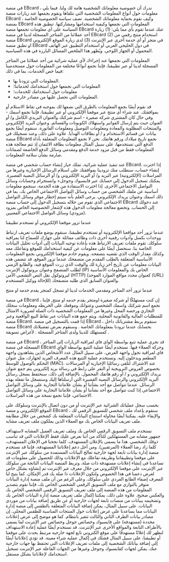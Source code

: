 
في منصة EBcard ، ندرك أن خصوصية معلوماتك الشخصية هامة لك ولنا.
فيما يلي معلومات حول أنواع المعلومات الشخصية التي نتلقاها ونقوم بجمعها عند زيارات منصة EBcard ، وكيف نقوم بحماية معلوماتك الشخصية.
تصف سياسة الخصوصية الخاصة بمنصة EBcard المعلومات التي نجمعها وكيفية استخدامها ومشاركتها. تنطبق هذه السياسة على أي معلومات تجمعها منصة EBcard عنك عندما تقوم بأي مما يلي:
(1) زيارة أحد عملائنا من المتاجر المسجلة لدينا في منصة EBcard 
(2) استخدام منتج رقمي من منصة EBcard في متجر أو أي خدمة أخرى عبر الإنترنت 
(3) لدى زيارة الموقع الإلكتروني او تطبق منصة EBcard في دول الخليجي العربي أو استخدام التطبيق عبر الهاتف المحمول أو الجهاز اللوحي. 
ويُظهر هذا الملخص المسائل البارزة في هذه السياسية.

المعلومات التي نجمعها
عند إجراءك لأي عملية شرائية من أحد عملائنا من المتاجر المسجلة لدينا أو عبر تطبيقنا، فإننا نجمع أنواعًا مختلفة من المعلومات حول مستخدمينا فيما خص الخدمات، بما في ذلك:
- المعلومات التي تزودنا بها.
- المعلومات التي نجمعها حول استخدامك لخدماتنا؛
- معلومات حول استخدامك للخدمات؛ 
- المعلومات التي نحصل عليها من مصادر خارجية.

قد نقوم أيضًا بجمع المعلومات بالطرق التي نصفها لك بموجبه في نقاط الاستلام أو بموافقتك. عند شراء أي منتج عبر موقعنا الإلكتروني أو عبر تطبيقنا، فإننا نجمع اسمك - وفي حال كان المشتري شركة صغيرة - اسم شركتك والعنوان البريدي الكامل و/ أو العنوان حيث يتم إرسال الفواتير واستهلاك الكوبونات والقسائم. وعنوان البريد الإلكتروني والمنتجات المطلوبة والمعادة ومعلومات التوصيل ومعلومات الفاتورة. سنقوم أيضًا بجمع بيانات عن قسائم الاستخدام و / أو بطاقات الهدايا. علاوة على ذلك، وعند تسجيلك في منصة EBcard نجمع تاريخ ميلادك ورقم هاتفك. نحن لا نجمع المعلومات المتعلقة بأداة الدفع التي تستخدمها، على سبيل المثال معلومات بطاقة الائتمان إذ تتم معالجة هذه المعلومات فقط من قبل مزود خدمة الدفع ومقدمي وسائل الدفع الخاضعة لضمانات صارمة بشأن سلامة المعلومات.

عند تنفيذ عملية شرائية، تملك خيار إنشاء حساب شخصي في منصة EBcard. إذا اخترت إنشاء حساب، سنطلب منك تزودينا بموافقتك على استلام الرسائل الإخبارية وغيرها من المراسلات (الإلكترونية) عبر البريد و/ أو البريد الإلكتروني و/ أو الرسائل النصية القصيرة. يمكنك تسجيل الدخول إلى حسابك عبر فايسبوك وجوجل+ وانستجرام وحسابات وسائل التواصل الاجتماعي الأخرى. إذا اخترت الاستفادة من هذه الخدمة، سنجمع معلومات أساسية عن ملفك الشخصي من حساب وسائل التواصل الاجتماعي الخاص بك، بما في ذلك اسمك وعنوان بريدك الإلكتروني. يرجى العلم بأنه سيتم إخطار موفر وسائل التواصل الاجتماعي الذي تقوم من خلاله بتسجيل الدخول إلى حساب منصة EBcard عند دخولك إلى الحساب. وتخضع معالجة معلومات الدخول هذه لإشعار الخصوصية الخاص بمزود (مزودي) وسائل التواصل الاجتماعي المعنيين.


عندما تزور موقعنا الإلكتروني أو تستخدم تطبيقنا

عندما تزور أحد مواقعنا الإلكترونية أو تستخدم تطبيقنا، سنقوم بوضع ملفات تعريف ارتباط ووحدات بكسل وأدوات رقمية أخرى ذات وظائف مماثلة على جهازك للسماح لنا بمراقبة سلوكك. تقوم ملفات تعريف الارتباط هذه بإعادة توجيه البيانات إلى أدوات تحليل البيانات الخاصة بنا. سنحصل أيضًا على معلومات عن كيفية استخدامك للموقع وتفاعلك معه وكذلك مقدار الوقت الذي تقضيه بتصفحه. ويقوم خادم موقعنا الإلكتروني بجمع المعلومات الأساسية المتعلقة بالطلب المقدم من متصفحك عندما تزور الموقع. قد تتضمن هذه البيانات معلومات عن تاريخ آخر زيارة لك والوقت الذي زرت الموقع فيه، والطابع الزمني لطلب المتصفح وعنوان بروتوكول الإنترنت (IP) الخاص بك والمعلومات الأساسية لبروتوكول نقل النص التشعبي الآمن (HTTP) (كعنوان محدد مواقع الموارد الموحد (URL) للإحالة ووكيل المستخدم) والعنوان السابق الذي طلبه متصفحك. 

عندما تزور أحد المتاجر ومقدمي الخدمات لدينا او تسجل كمتجر يقدم خدمه او منتج 

في منصة EBcard ، إن كنت مستهلكًا أو شركة صغيرة اومتجر يقدم خدمه او منتج, فإننا نجمع اسم شركتك واسمك الشخصي وعنوانك وموقعك على الخريطه ومعلومات سجلك التجاري ورخصة المحل وغيرها من المعلومات الشخصية ذات الصلة لضرورة الامتثال للمتطلبات المالية والقانونية المحلية. ويتم جمع هذه البيانات عبر نقاط البيع الواقعية وعبر منصة EBcard. إذا قمت بالتسجيل في منصة EBcard ، سنقوم بربط مشترياتك داخل منصة EBcard بحسابك عندما تزودنا بمعلوماتك الخاصة . وسنقوم بعرض تفضيلاتك كمستهلك للدينا ولدى المتاجر المسجلة . لأغراض تسويقة .

في منصة EBcard ، قد نجري عملية تتبع بواسطة الواي فاي لمراقبة الزيارات إلى المتاجر المسجله في منصة EBcard وحركة العملاء فيها. نستخدم أيضًا عملية التتبع بواسطة الواي فاي لمراقبة تحول واجهة العرض، على سبيل المثال عدد الأشخاص الذين يشاهدون واجهة المطعم ويدخلون إليه. وتستخدم عملية التتبع هذه المعرف الفريد لجهازك، مثل عنوان التحكم بالوصول للوسط (MAC). 
عند الاشتراك لتلقي رسائلنا الإخبارية أو المرسالات بخصوص العروض الترويجية أو النقر على رابط في رسالة بريد إلكتروني يتم جمع عنوان بريدك الإلكتروني و / أو رقم هاتفك المحمول. بالإضافة إلى ذلك، سنحتفظ بسجل رسائل البريد الإلكتروني والرسائل النصية القصيرة التي أرسلناها إليك وسنسجل ما تفعله بهذه الرسائل. عندما تتواصل مع أحد بشأننا أو بشأن علاماتنا التجارية على وسائل التواصل الاجتماعي إذا كنت تتواصل مع أحد بشأننا أو بشأن علاماتنا التجارية على وسائل التواصل الاجتماعي، فإننا نجمع نسخة من هذه المراسلات. 

بحسب سجل عملياتك الشرائية عبر الإنترنت أو من دون اتصال بالإنترنت وسلوكك على الموقع الإلكتروني و منصة EBcard ، سنقوم بإعداد ملف شخصي للتسويق الرقمي لك والإبقاء عليه. يمكننا أيضًا محاولة استنتاج البيانات المتعلقة بك كشخص من خلال مطابقة ملف تعريف البيانات الخاص بك مع العملاء الذين يملكون ملف تعريف مشابه. 

نستخدم ملف التسويق الرقمي الخاص بك وملف تعريف العميل المشابه لاستهداف جمهور مشابه من المستهلكين للتأكد من أننا نعرض عليك فقط الإعلانات التي قد تناسب ذوقك الشخصي. هذا ما يسمى بالإعلان المستهدف. كلما نجحنا في الإعلان المستهدف، كلما زاد رضا العملاء (المرتقبين). ومن أجل دعم إعلاناتنا المستهدفة، فإننا قد نستخدم منصة إدارة بيانات تابعة لجهة خارجية تعالج البيانات المستمدة من سلوكك عبر الإنترنت على موقعنا وتطبيقاتنا وطريقة تفاعلك مع الإعلانات وذلك للحصول على معلومات قد تساعدنا في إنشاء إعلانات مستهدفة ذات صلة. وتربط المنصة البيانات الناتجة من سلوكك عبر الإنترنت على موقعنا الإلكتروني من خلال معرف عبر الإنترنت تم إنشاؤه بشكل خاص لغرض دعمنا في هذا الخصوص ولتكون الإعلانات ذا صلة بك قدر الإمكان. كما يتيح لنا المعرف إضفاء الطابع الفردي على سلوكك. وعلى الرغم من أن ملف 
منصة إدارة البيانات متوفر بالتوازي مع ملف التسويق الرقمي الشخصي الخاص بك، فإننا نقوم بتصدير المعلومات من هذه المنصة إلى ملف تعريف التسويق الرقمي الشخصي الخاص بك والعكس صحيح. علاوة على ذلك، يمكننا إكمال ملف تعريف منصة إدارة البيانات الخاص بك وتضخيمه ببيانات من منصات تابعة لجهات خارجية أو عن طريق إضافة بيانات من موردي البيانات. على سبيل المثال، يمكن إضافة البيانات المتعلقة بالطقس إلى منصة إدارة البيانات مما يساعدنا على عرض إعلانات حول المنتجات المناسبة للطقس المحلي. إن مصادر بيانات الطرف الثاني والثالث تتغير بانتظام. 
كما هو موضح إلى عرض إعلانات محددة (مستهدفة) على فايسبوك وخصائص جوجل وخصائص عبر الإنترنت لما يسمى بالأطراف التابعة والمواقع الأخرى عبر الإنترنت. قد نستخدم أيضًا عملية إعادة الاستهداف لنظهر لك إعلانًا مستهدفًا على موقع الكتروني تابع لجهة خارجية مرتبط بحدث على موقعنا أو تطبيقنا، على سبيل المثال فشلك في إكمال عملية شراء معينة. قد تؤدي إعلاناتنا أيضًا إلى إضافة بياناتك الشخصية إلى ملفات تعريف الإعلانات التي تحتفظ بها جهات خارجية عنك. يمكن لجهات كفايسبوك وجوجل وغيرها من الجهات الفاعلة عبر الإنترنت تسجيل استخدامك لإعلاناتنا بشكل مستقل. 
